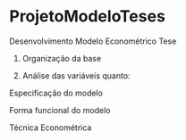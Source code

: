 # ProjetoModeloTeses
Desenvolvimento Modelo Econométrico Tese

1) Organização da base

2) Análise das variáveis quanto:

Especificação do modelo

Forma funcional do modelo

Técnica Econométrica 
